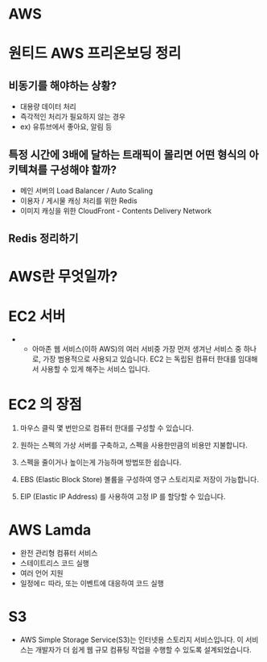 # AWS

# 원티드 AWS 프리온보딩 정리

## 비동기를 해야하는 상황?
* 대용량 데이터 처리
* 즉각적인 처리가 필요하지 않는 경우
* ex) 유튜브에서 좋아요, 알림 등 


## 특정 시간에 3배에 달하는 트래픽이 몰리면 어떤 형식의 아키텍쳐를 구성해야 할까?
* 메인 서버의 Load Balancer / Auto Scaling
* 이용자 / 게시물 캐싱 처리를 위한 Redis
* 이미지 캐싱을 위한 CloudFront - Contents Delivery Network

## Redis 정리하기


# AWS란 무엇일까?


# EC2 서버
* * 아마존 웹 서비스(이하 AWS)의 여러 서비중 가장 먼저 생겨난 서비스 중 하나로, 가장 범용적으로 사용되고 있습니다.
EC2 는 독립된 컴퓨터 한대를 임대해서 사용할 수 있게 해주는 서비스 입니다.

# EC2 의 장점
1. 마우스 클릭 몇 번만으로 컴퓨터 한대를 구성할 수 있습니다.

2. 원하는 스펙의 가상 서버를 구축하고, 스펙을 사용한만큼의 비용만 지불합니다.

3. 스펙을 줄이거나 높이는게 가능하며 방법또한 쉽습니다.

4. EBS (Elastic Block Store) 볼륨을 구성하여 영구 스토리지로 저장이 가능합니다.

5. EIP (Elastic IP Address) 를 사용하여 고정 IP 를 할당할 수 있습니다.

 # AWS Lamda
* 완전 관리형 컴퓨터 서비스
* 스테이트리스 코드 실행
* 여러 언어 지원
* 일정에ㄷ 따라, 또는 이벤트에 대응하여 코드 실행

# S3 
* AWS Simple Storage Service(S3)는 인터넷용 스토리지 서비스입니다. 이 서비스는 개발자가 더 쉽게 웹 규모 컴퓨팅 작업을 수행할 수 있도록 설계되었습니다. 



